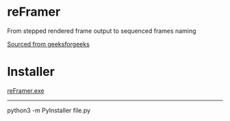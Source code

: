 # reFramer
From stepped rendered frame output to sequenced frames naming 

[Sourced from geeksforgeeks](https://www.geeksforgeeks.org/rename-multiple-files-using-python)

# Installer

[reFramer.exe](https://github.com/JimGitFE/reFramer/blob/main/dist/reFramer.exe)
___



python3 -m PyInstaller file.py

